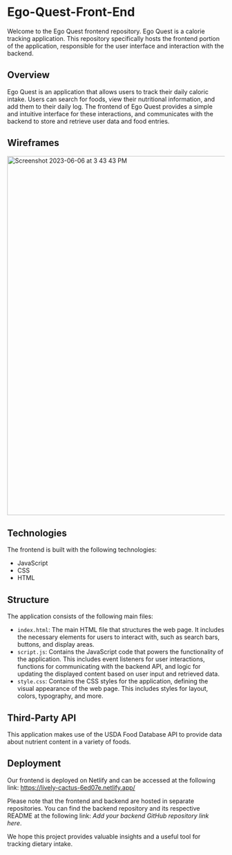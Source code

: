 # Ego-Quest-Front-End

Welcome to the Ego Quest frontend repository. Ego Quest is a calorie tracking application. This repository specifically hosts the frontend portion of the application, responsible for the user interface and interaction with the backend.

## Overview

Ego Quest is an application that allows users to track their daily caloric intake. Users can search for foods, view their nutritional information, and add them to their daily log. The frontend of Ego Quest provides a simple and intuitive interface for these interactions, and communicates with the backend to store and retrieve user data and food entries.

## Wireframes
<img width="830" alt="Screenshot 2023-06-06 at 3 43 43 PM" src="https://github.com/rodriguezdevin24/Ego-Quest-Front-End/assets/131619471/3923b632-6d4d-4ff0-80be-121d32730b82">

## Technologies

The frontend is built with the following technologies:

- JavaScript
- CSS
- HTML

## Structure

The application consists of the following main files:

- `index.html`: The main HTML file that structures the web page. It includes the necessary elements for users to interact with, such as search bars, buttons, and display areas.
- `script.js`: Contains the JavaScript code that powers the functionality of the application. This includes event listeners for user interactions, functions for communicating with the backend API, and logic for updating the displayed content based on user input and retrieved data.
- `style.css`: Contains the CSS styles for the application, defining the visual appearance of the web page. This includes styles for layout, colors, typography, and more.

## Third-Party API

This application makes use of the USDA Food Database API to provide data about nutrient content in a variety of foods.


## Deployment

Our frontend is deployed on Netlify and can be accessed at the following link: https://lively-cactus-6ed07e.netlify.app/

Please note that the frontend and backend are hosted in separate repositories. You can find the backend repository and its respective README at the following link: *Add your backend GitHub repository link here*.

We hope this project provides valuable insights and a useful tool for tracking dietary intake.
